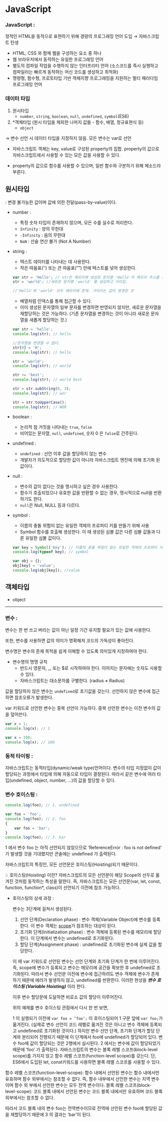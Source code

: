 # JavaScript

### JavaScript :

정적인 HTML을 동적으로 표현하기 위해 경량의 프로그래밍 언어 도입 → 자바스크립트 탄생

- HTML, CSS 와 함께 웹을 구성하는 요소 중 하나
- 웹 브라우저에서 동작하는 유일한 프로그래밍 언어
- 별도의 컴파일 작업을 수행하지 않는 인터프리터 언어 (소스코드를 즉시 실행하고 컴파일러는 빠르게 동작하는 머신 코드를 생성하고 최적화)
- 명령형, 함수형, 프로토타입 기반 객체지향 프로그래밍을 지원하는 멀티 패러다임 프로그래밍 언어

### 데이터 타입

1. 원시타입
    - `number`, `string`, `boolean`, `null`, `undefined`, `symbol`(ES6)
2. *객체타입 (원시 타입을 제외한 나머지 값들 - 함수, 배열, 정규표현식 등)
    - `object`

→ 변수 선언 시 데이터 타입을 지정하지 않음. 모든 변수는 var로 선언

* 자바스크립트 객체는 key, value로 구성된  property의 집합. property의 값으로 자바스크립트에서 사용할 수 있는 모든 값을 사용할 수 있다.

* property의 값으로 함수를 사용할 수 있으며, 일반 함수와 구분하기 위해 메소드라 부른다.

## 원시타입

: 변경 불가능한 값이며 값에 의한 전달(pass-by-value)이다.

- number :
    - 특정 숫자 타입이 존재하지 않으며, 모든 수를 실수로 처리한다.
    - `Infinity` : 양의 무한대
    - `-Infinity` : 음의 무한대
    - `NaN` : 산술 연산 불가 (Not A Number)
- string :
    - 텍스트 데이터를 나타내는 데 사용한다.
    - 작은 따옴표(’’) 또는 큰 따옴표(””) 안에 텍스트를 넣어 생성한다.
    
    ```jsx
    var str = 'Hello'; // str은 메모리에 생성된 문자열 'Hello'의 메모리 주소를 가리킴
    str = 'world'; //새로운 문자열 'world' 를 생성하고 가리킴.
    
    //'Hello'와 'world' 모두 메모리에 존재. 가리키는 값이 변경된 것
    ```
    
    - 배열처럼 인덱스를 통해 접근할 수 있다.
    - 이미 생성된 문자열의 일부 문자를 변경하면 반영되지 않지만, 새로운 문자열을 재할당하는 것은 가능하다. (기존 문자열을 변경하는 것이 아니라 새로운 문자열을 새롭게 할당하는 것.)
    
    ```jsx
    var str = 'hello';
    console.log(str); // hello
    
    //문자열을 변경할 수 없다.
    str[0] = 'H';
    console.log(str); // hello
    
    str = 'world';
    console.log(str); // world
    
    str += 'best';
    console.log(str); // world best
    
    str = str.subString(0, 3);
    console.log(str); // wor
    
    str = str.toUpperCase();
    console.log(str); // WOR
    ```
    
- boolean :
    - 논리적 참 거짓을 나타내는 `true`, `false`
    - 비어있는 문자열, `null`, `undefined`, 숫자 0 은 `false`로 간주된다.
- undefined :
    - `undefined` : 선언 이후 값을 할당하지 않는 변수
    - 개발자가 의도적으로 할당한 값이 아니라 자바스크립트 엔진에 의해 초기화 된 값이다.
- null :
    - 변수의 값이 없다는 것을 명시하고 싶은 경우 사용한다.
    - 함수가 호출되었으나 유효한 값을 반환할 수 없는 경우, 명시적으로 null을 반환하기도 한다.
    - `null`은 Null, NULL 등과 다르다.
- symbol :
    - 이름의 충돌 위험이 없는 유일한 객체의 프로퍼티 키를 만들기 위해 사용
    - Symbol 함수를 호출해 생성한다. 이 때 생성된 심볼 값은 다른 심볼 값들과 다른 유일한 심볼 값이다.
    
    ```jsx
    var key = Symbol('key'); // 이름의 충돌 위험이 없는 유일한 객체의 프로퍼티 키
    console.log(typeof key); // symbol
    
    var obj = {};
    obj[key] = 'value';
    console.log(obj[key]); //value
    ```
    

## 객체타입

- object

---

### 변수 :

변수는 한 번 쓰고 버리는 값이 아닌 일정 기간 유지할 필요가 있는 값에 사용한다.

또한, 변수를 사용하면 값의 의미가 명확해져 코드의 가독성이 좋아진다.

변수명은 변수의 존재 목적을 쉽게 이해할 수 있도록 의미있게 지정하여야 한다.

- 변수명의 명명 규칙
    - 반드시 영문자, _, 또는 $로 시작하여야 한다. 이어지는 문자에는 숫자도 사용할 수 있다.
    - 자바스크립트는 대소문자를 구별한다. (radius ≠ Radius)

값을 할당하지 않은 변수는 `undefined`로 초기값을 갖는다. 선언하지 않은 변수에 접근하면 참조오류가 발생한다.

var 키워드로 선언한 변수는 중복 선언이 가능하다. 중복 선언한 변수는 이전 변수의 값을 덮어쓴다.

```jsx
var x = 1;
console.log(x); // 1

var x = 100;
console.log(x); // 100
```

### 동적 타이핑 :

자바스크립트는 동적타입(dynamic/weak type)언어이다. 변수의 타입 지정없이 값이 할당되는 과정에서 타입에 의해 자동으로 타입이 결정된다. 따라서 같은 변수에 여러 타입(undefined, object, number, …)의 값을 할당할 수 있다.

### 변수 호이스팅 :

```jsx
console.log(foo); // 1. undefined

var foo = 'foo';
console.log(foo); // 2. foo
{
	var foo = 'bar';
}
console.log(foo); // 3. bar
```

1 에서 변수 foo 는 아직 선언되지 않았으므로 ‘ReferenceError : foo is not defined’ 가 발생할 것을 기대했지만 콘솔에는 undefined 가 출력된다.

자바스크립트의 특징인, 모든 선언문은 호이스팅(Hoisting)되기 때문이다.

<aside>
💡 호이스팅(Hoisting) 이란?
자바스크립트의 모든 선언문이 해당 Scope의 선두로 옮겨진 것처럼 동작하는 특성을 말한다.
즉, 자바스크립트는 모든 선언문(var, let, const, function, function*, class)이 선언되기 이전에 참조 가능하다.

</aside>

- 호이스팅의 상세 과정 :
    
    변수는 3단계에 걸쳐서 생성된다.
    
    1. 선언 단계(Declaration phase) :  변수 객체(Variable Object)에 변수를 등록한다. 이 변수 객체는 [scope](scope.md)가 참조하는 대상이 된다.
    2. 초기화 단계(Initialization phase) : 변수 객체에 등록된 변수를 메모리에 할당한다. 이 단계에서 변수는 undefined로 초기화된다.
    3. 할당 단계(Assignment phase) : undefined로 초기화된 변수에 실제 값을 할당한다.
    
    이 때 var 키워드로 선언된 변수는 선언 단계와 초기화 단계가 한 번에 이루어진다. 즉, scope에 변수가 등록되고 변수는 메모리에 공간을 확보한 후 undefined로 초기화된다. 따라서 변수 선언문 이전에 변수에 접근하려도 변수 객체에 변수가 존재하기 때문에 에러가 발생하지 않고, undefined를 반환한다. 이러한 현상을 ***변수 호이스팅 (Variable Hoisting)*** 이라 한다.
    
    이후 변수 할당문에 도달하면 비로소 값의 할당이 이루어진다.
    
    위의 예제를 변수 호이스팅 관점에서 다시 한 번 보면,
    
    1 이 실행되기 이전에 `var foo = ‘foo’;` 이 호이스팅되어 1 구문 앞에 `var foo;`가 옮겨진다. (실제로 변수 선언이 코드 레벨로 옮겨진 것은 아니고 변수 객체에 등록되고 undefined로 초기화된 것이다.) 하지만 변수 선언 단계, 초기화 단계가 할당 단계와 분리되어 진행되기 때문에 이 단계에서 foo에 undefined가 할당되어 있다. 변수 foo에 값이 할당되는 것은 2행에서 실시된다.
    2 에서는 변수에 값이 할당되었기 때문에 ‘foo’ 가 출력된다.
자바스크립트의 변수는 블록 레벨 스코프(block-level scope)를 가지지 않고 함수 레벨 스코프(function-level scope)를 갖는다.
단, ES6에서 도입된 let, const키워드를 사용하면 블록 레벨 스코프를 사용할 수 있다.

함수 레벨 스코프(function-level-scope):
	함수 내에서 선언된 변수는 함수 내에서만 유효하며 함수 외부에서는 참조할 수 없다. 즉, 함수 내부에서 선언한 변수는 지역 변수이며 함수 외	부에서 선언한 변수는 모두 전역 변수이다.
블록 레벨 스코프(block-level-scope):
	코드 블록 내에서 선언된 변수는 코드 블록 내에서만 유효하며 코드 블록 외부에서는 참조할 수 없다.


따라서 코드 블록 내의 변수 foo는 전역변수이므로 전역에 선언된 변수 foo에 할당된 값을 재할당하기 때문에 3 의 결과는 ‘bar’이 된다.
    
